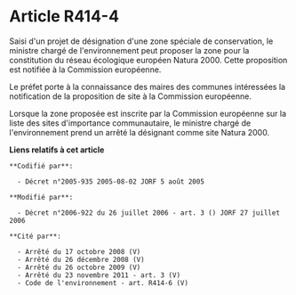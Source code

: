 # Article R414-4

Saisi d'un projet de désignation d'une zone spéciale de conservation, le ministre chargé de l'environnement peut proposer la
zone pour la constitution du réseau écologique européen Natura 2000. Cette proposition est notifiée à la Commission
européenne.

Le préfet porte à la connaissance des maires des communes intéressées la notification de la proposition de site à la
Commission européenne.

Lorsque la zone proposée est inscrite par la Commission européenne sur la liste des sites d'importance communautaire, le
ministre chargé de l'environnement prend un arrêté la désignant comme site Natura 2000.

**Liens relatifs à cet article**

	**Codifié par**:

	  - Décret n°2005-935 2005-08-02 JORF 5 août 2005

	**Modifié par**:

	  - Décret n°2006-922 du 26 juillet 2006 - art. 3 () JORF 27 juillet 2006

	**Cité par**:

	  - Arrêté du 17 octobre 2008 (V)
	  - Arrêté du 26 décembre 2008 (V)
	  - Arrêté du 26 octobre 2009 (V)
	  - Arrêté du 23 novembre 2011 - art. 3 (V)
	  - Code de l'environnement - art. R414-6 (V)
